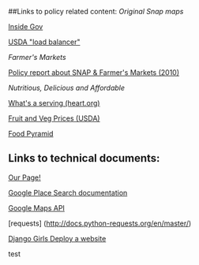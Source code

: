 ##Links to policy related content:
*Original Snap maps*

[Inside Gov](http://snap-retailers.insidegov.com/#main)

[USDA "load balancer"](http://snap-load-balancer-244858692.us-east-1.elb.amazonaws.com/snap/main.swf?wmode=transparent)

*Farmer's Markets*

[Policy report about SNAP & Farmer's Markets (2010)](http://cclhdn.org/wp-content/uploads/2013/02/RealFoodRealChoice_SNAP_FarmersMarkets.pdf)


*Nutritious, Delicious and Affordable*

[What's a serving (heart.org)](http://www.heart.org/HEARTORG/Caregiver/Replenish/WhatisaServing/What-is-a-Serving_UCM_301838_Article.jsp#.WIqWZvkrJhE)

[Fruit and Veg Prices (USDA)](https://www.ers.usda.gov/data-products/fruit-and-vegetable-prices/)

[Food Pyramid](https://www.cnpp.usda.gov/sites/default/files/archived_projects/FGPPamphlet.pdf)

## Links to technical documents:
[Our Page!](http://donutsanddatadivision.pythonanywhere.com/)

[Google Place Search documentation](https://developers.google.com/places/web-service/search)

[Google Maps API](https://developers.google.com/maps/documentation/javascript/importing_data#data)

[requests] (http://docs.python-requests.org/en/master/)

[Django Girls Deploy a website](https://tutorial.djangogirls.org/en/deploy/)


test
